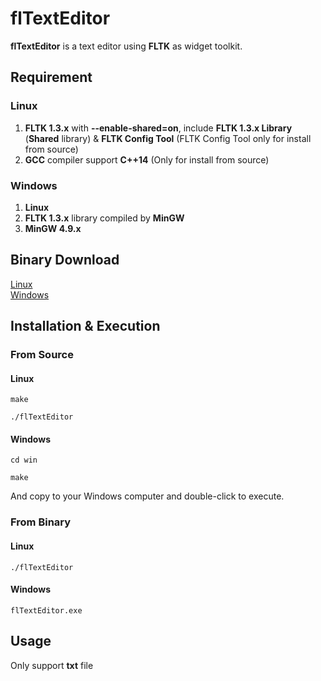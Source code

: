 # flTextEditor
**flTextEditor** is a text editor using **FLTK** as widget toolkit.

## Requirement
### Linux
1. **FLTK 1.3.x** with **--enable-shared=on**, include **FLTK 1.3.x Library** (**Shared** library) & **FLTK Config Tool** (FLTK Config Tool only for install from source)
2. **GCC** compiler support **C++14** (Only for install from source)

### Windows
1. **Linux**
2. **FLTK 1.3.x** library compiled by **MinGW**
3. **MinGW 4.9.x**

## Binary Download
[Linux](https://github.com/andymememe/flTextEditor/releases/download/v0.1.0-alpha/flTextEditor)<br>
[Windows](https://github.com/andymememe/flTextEditor/releases/download/v0.1.0-alpha/flTextEditor.exe)

## Installation & Execution
### From Source
#### Linux
```shell
make
```
```shell
./flTextEditor
```

#### Windows
```shell
cd win
```
```shell
make
```
And copy to your Windows computer and double-click to execute.

### From Binary
#### Linux
```shell
./flTextEditor
```
#### Windows
```shell
flTextEditor.exe
```

## Usage
Only support **txt** file
